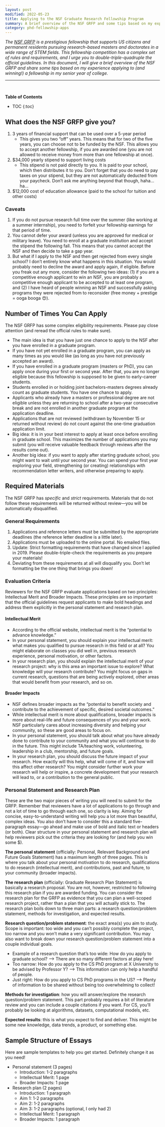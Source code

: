 ```yaml
---
layout: post
modified: 2022-05-23
title: Applying to the NSF Graduate Research Fellowship Program
summary: A brief overview of the NSF GRFP and some tips based on my experience applying to (and winning!) a fellowship in my senior year of college.
category: phd-fellowship-apps
---
```

*The [NSF GRFP](https://www.nsfgrfp.org/) is a prestigious fellowship that supports US citizens and permanent residents pursuing research-based masters and doctorates in a wide range of STEM fields. This fellowship competition has a complex set of rules and requirements, and I urge you to double-triple-quadruple the official guidelines. In this document, I will give a brief overview of the NSF GRFP and share some tips based on my experience applying to (and winning!) a fellowship in my senior year of college.*

<hr><br>

**Table of Contents**
- TOC
{:toc}

## What does the NSF GRFP give you?
1. 3 years of financial support that can be used over a 5-year period
    - This gives you two “off” years. This means that for two of the five years, you can choose not to be funded by the NSF. This allows you to accept another fellowship, if you are awarded one (you are not allowed to receive money from more than one fellowship at once).
1. $34,000 yearly stipend to support living costs
    - This stipend is not paid directly to you. It is paid to your school, which then distributes it to you. Don’t forget that you do need to pay taxes on your stipend, but they are not automatically deducted from your paycheck. Don’t ask me anything beyond that though, haha… ha…
1. $12,000 cost of education allowance (paid to the school for tuition and other costs)

### Caveats
1. If you do not pursue research full time over the summer (like working at a summer internship), you need to forfeit your fellowship earnings for that period of time.
1. You cannot defer your award (unless you are approved for medical or military leave). You need to enroll at a graduate institution and accept the stipend the following fall. This means that you cannot accept the NSF and then decide to take a gap year.
1. But what if I apply to the NSF and then get rejected from every single school? I don’t entirely know what happens in this situation. You would probably need to decline the award and apply again, if eligible. Before you freak out any more, consider the following two ideas: (1) if you are a competitive enough applicant to win an NSF, you are probably a competitive enough applicant to be accepted to at least one program, and (2) I have heard of people winning an NSF and successfully asking programs they were rejected from to reconsider (free money + prestige = ooga booga 😍).

## Number of Times You Can Apply
The NSF GRFP has some complex eligibility requirements. Please pay close attention (and reread the official rules to make sure).

- The main idea is that you have just one chance to apply to the NSF after you have enrolled in a graduate program.
- If you have not yet enrolled in a graduate program, you can apply as many times as you would like (as long as you have not previously accepted an award).
- If you have enrolled in a graduate program (masters or PhD), you can apply once during your first or second year. After that, you are no longer eligible because this fellowship is supposed to be given to early-career students.
- Students enrolled in or holding joint bachelors-masters degrees already count as graduate students. You have one chance to apply.
- Applicants who already have a masters or professional degree are not eligible unless they are returning to school after a two-year consecutive break and are not enrolled in another graduate program at the application deadline.
- Applications that are not reviewed (withdrawn by November 15 or returned without review) do not count against the one-time graduation application limit.
- Big idea: it is in your best interest to apply at least once before enrolling in graduate school. This maximizes the number of applications you may submit (you will receive valuable feedback through reviews after the results come out).
- Another big idea: if you want to apply after starting graduate school, you might want to wait until your second year. You can spend your first year exploring your field, strengthening (or creating) relationships with recommendation letter writers, and otherwise preparing to apply.

## Required Materials
The NSF GRFP has *specific* and *strict* requirements. Materials that do not follow these requirements will be returned without review—you will be automatically disqualified.

### General Requirements
1. Applications and reference letters must be submitted by the appropriate deadlines (the reference letter deadline is a little later).
1. Applications must be uploaded to the online portal. No emailed files.
1. Update: Strict formatting requirements that have changed since I applied in 2019. Please double-triple-check the requirements as you prepare your materials!
1. Deviating from these requirements at all will disqualify you. Don’t let formatting be the one thing that brings you down!

### Evaluation Criteria
Reviewers for the NSF GRFP evaluate applications based on two principles: Intellectual Merit and Broader Impacts. These principles are so important that the official guidelines request applicants to make bold headings and address them explicitly in the personal statement and research plan.

#### Intellectual Merit
- According to the official website, intellectual merit is the “potential to advance knowledge.”
- In your personal statement, you should explain your intellectual merit: what makes you qualified to pursue research in this field or at all? You might elaborate on classes you did well in, previous research experience, personal motivation, or other factors.
- In your research plan, you should explain the intellectual merit of your research project: why is this area an important issue to explore? What knowledge will your research contribute? You might focus on gaps in current research, questions that are being actively explored, other areas that would benefit from your research, and so on.

#### Broader Impacts
- NSF defines broader impacts as the “potential to benefit society and contribute to the achievement of specific, desired societal outcomes.”
- While intellectual merit is more about qualifications, broader impacts is more about real-life and future consequences of you and your work. NSF particularly cares about increasing diversity and helping your community, so these are good areas to focus on.
- In your personal statement, you should talk about what you have already done to contribute to your community and what you will continue to do in the future. This might include TA/teaching work, volunteering, leadership in a club, mentorship, and future goals.
- In your research plan, you should discuss the future impact of your research. How exactly will this help, what will come of it, and how will this affect other research? You might consider further work your research will help or inspire, a concrete development that your research will lead to, or a contribution to the general public.

### Personal Statement and Research Plan
These are the two major pieces of writing you will need to submit for the GRFP. Remember that reviewers have a lot of applications to go through and not a lot of time to go through each one, so clarity is key. Aiming for concise, easy-to-understand writing will help you a lot more than beautiful, complex ideas. You also don’t have to consider this a standard five-paragraph essay—go ahead and make use of bold and italic text or headers (or both). Clear structure in your personal statement and research plan will help reviewers pick out the criteria they are looking for (and help you win some $).

**The personal statement** (officially: Personal, Relevant Background and Future Goals Statement) has a maximum length of three pages. This is where you talk about your personal motivation to do research, qualifications to do research (intellectual merit), and contributions, past and future, to your community (broader impacts).

**The research plan** (officially: Graduate Research Plan Statement) is basically a research proposal. You are not, however, restricted to following this research plan if you are awarded funding. You can consider the research plan for the GRFP as evidence that you can plan a well-scoped research project, rather than a plan that you will actually stick to. The research plan boils down to three main parts: a research question/problem statement, methods for investigation, and expected results.

**Research question/problem statement**: the exact area(s) you aim to study. Scope is important: too wide and you can’t possibly complete the project, too narrow and you won’t make a very significant contribution. You may also want to break down your research question/problem statement into a couple individual goals.

- Example of a research question that’s too wide: How do you apply to graduate school? —> There are so many different factors at play here!
- Too narrow: How do you apply to the CS PhD program at X University to be advised by Professor Y? —> This information can only help a handful of people.
- Just right: How do you apply to CS PhD programs in the US? —> Plenty of information to be shared without being too overwhelming to collect!

**Methods for investigation**: how you will answer/explore the research question/problem statement. This part probably requires a bit of literature review and you can include a couple citations if you want. For CS, you’ll probably be looking at algorithms, datasets, computational models, etc.

**Expected results**: this is what you expect to find and deliver. This might be some new knowledge, data trends, a product, or something else.

## Sample Structure of Essays
Here are sample templates to help you get started. Definitely change it as you need!

- Personal statement (3 pages)
    - Introduction: 1-2 paragraphs
    - Intellectual Merit: 1 page
    - Broader Impacts: 1 page
- Research plan (2 pages)
    - Introduction: 1 paragraph
    - Aim 1: 1-2 paragraphs
    - Aim 2: 1-2 paragraphs
    - Aim 3: 1-2 paragraphs (optional, I only had 2)
    - Intellectual Merit: 1 paragraph
    - Broader Impacts: 1 paragraph
